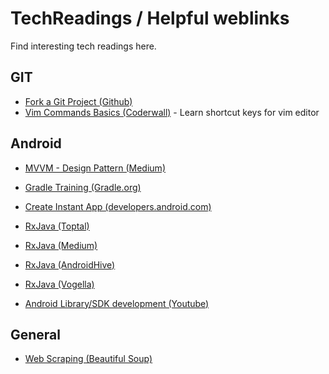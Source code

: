 # TechReadings / Helpful weblinks
Find interesting tech readings here.

## GIT

- [Fork a Git Project (Github)](https://help.github.com/articles/fork-a-repo/)
- [Vim Commands Basics (Coderwall)](https://coderwall.com/p/adv71w/basic-vim-commands-for-getting-started) - Learn shortcut keys for vim editor

## Android

- [MVVM - Design Pattern (Medium)](https://medium.com/upday-devs/android-architecture-patterns-part-3-model-view-viewmodel-e7eeee76b73b)

- [Gradle Training (Gradle.org)](https://gradle.org/training/)

- [Create Instant App (developers.android.com)](https://developer.android.com/topic/google-play-instant/getting-started/feature-plugin)

- [RxJava (Toptal)](https://www.toptal.com/android/functional-reactive-android-rxjava)
- [RxJava (Medium)](https://medium.com/exploring-code/code-your-next-android-app-using-rxjava-d1db30ac9fcc)
- [RxJava (AndroidHive)](https://www.androidhive.info/RxJava/android-getting-started-with-reactive-programming/)
- [RxJava (Vogella)](http://www.vogella.com/tutorials/RxJava/article.html)
- [Android Library/SDK development (Youtube)](https://www.youtube.com/watch?v=RYiZZprUNJw)



## General

- [Web Scraping (Beautiful Soup)](https://www.crummy.com/software/BeautifulSoup/bs4/doc/)
